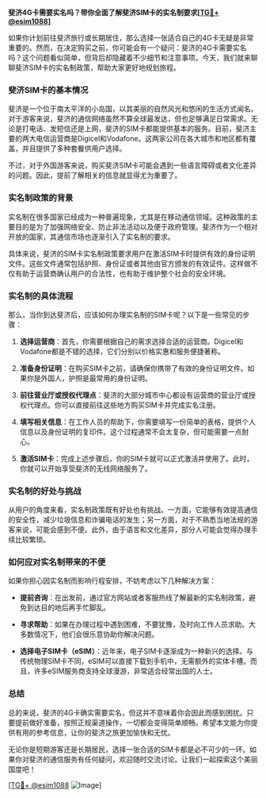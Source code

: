 **斐济4G卡需要实名吗？带你全面了解斐济SIM卡的实名制要求[[TG💪+ @esim1088](https://t.me/s/esim1088)]**

如果你计划前往斐济旅行或长期居住，那么选择一张适合自己的4G卡无疑是非常重要的。然而，在决定购买之前，你可能会有一个疑问：斐济的4G卡需要实名吗？这个问题看似简单，但背后却隐藏着不少细节和注意事项。今天，我们就来聊聊斐济SIM卡的实名制政策，帮助大家更好地规划旅程。

### 斐济SIM卡的基本情况

斐济是一个位于南太平洋的小岛国，以其美丽的自然风光和悠闲的生活方式闻名。对于游客来说，斐济的通信网络虽然不算全球最发达，但也足够满足日常需求。无论是打电话、发短信还是上网，斐济的SIM卡都能提供基本的服务。目前，斐济主要的两大电信运营商是Digicel和Vodafone。这两家公司在各大城市和地区都有覆盖，并且提供了多种套餐供用户选择。

不过，对于外国游客来说，购买斐济SIM卡可能会遇到一些语言障碍或者文化差异的问题。因此，提前了解相关的信息就显得尤为重要了。

### 实名制政策的背景

实名制在很多国家已经成为一种普遍现象，尤其是在移动通信领域。这种政策的主要目的是为了加强网络安全、防止非法活动以及便于政府管理。斐济作为一个相对开放的国家，其通信市场也逐渐引入了实名制的要求。

具体来说，斐济的SIM卡实名制政策要求用户在激活SIM卡时提供有效的身份证明文件。这些文件通常包括护照、身份证或者其他由官方颁发的有效证件。这样做不仅有助于运营商确认用户的合法性，也有助于维护整个社会的安全环境。

### 实名制的具体流程

那么，当你到达斐济后，应该如何办理实名制的SIM卡呢？以下是一些常见的步骤：

1. **选择运营商**：首先，你需要根据自己的需求选择合适的运营商。Digicel和Vodafone都是不错的选择，它们分别以价格实惠和服务便捷著称。
   
2. **准备身份证明**：在购买SIM卡之前，请确保你携带了有效的身份证明文件。如果你是外国人，护照是最常用的身份证明。

3. **前往营业厅或授权代理点**：斐济的大部分城市中心都设有运营商的营业厅或授权代理点。你可以直接前往这些地方购买SIM卡并完成实名注册。

4. **填写相关信息**：在工作人员的帮助下，你需要填写一份简单的表格，提供个人信息以及身份证明的复印件。这个过程通常不会太复杂，但可能需要一点耐心。

5. **激活SIM卡**：完成上述步骤后，你的SIM卡就可以正式激活并使用了。此时，你就可以开始享受斐济的无线网络服务了。

### 实名制的好处与挑战

从用户的角度来看，实名制政策既有好处也有挑战。一方面，它能够有效提高通信的安全性，减少垃圾信息和诈骗电话的发生；另一方面，对于不熟悉当地法规的游客来说，可能会感到不便。此外，由于语言和文化差异，部分人可能会觉得办理手续比较繁琐。

### 如何应对实名制带来的不便

如果你担心因实名制而影响行程安排，不妨考虑以下几种解决方案：

- **提前咨询**：在出发前，通过官方网站或者客服热线了解最新的实名制政策，避免到达目的地后再手忙脚乱。
  
- **寻求帮助**：如果在办理过程中遇到困难，不要犹豫，及时向工作人员求助。大多数情况下，他们会很乐意协助你解决问题。

- **选择电子SIM卡（eSIM）**：近年来，电子SIM卡逐渐成为一种新兴的选择。与传统物理SIM卡不同，eSIM可以直接下载到手机中，无需额外的实体卡槽。而且，许多eSIM服务商支持全球漫游，非常适合经常出国的人士。

### 总结

总的来说，斐济的4G卡确实需要实名，但这并不意味着你会因此而感到困扰。只要提前做好准备，按照正规渠道操作，一切都会变得简单顺畅。希望本文能为你提供有用的参考信息，让你的斐济之旅更加愉快和无忧。

无论你是短期游客还是长期居民，选择一张合适的SIM卡都是必不可少的一环。如果你对斐济的通信服务有任何疑问，欢迎随时交流讨论。让我们一起探索这个美丽国度吧！

[[TG💪+ @esim1088](https://t.me/s/esim1088) ![Image](https://i.postimg.cc/4NQfJmqS/Snipaste-2025-05-13-00-14-12.png)]